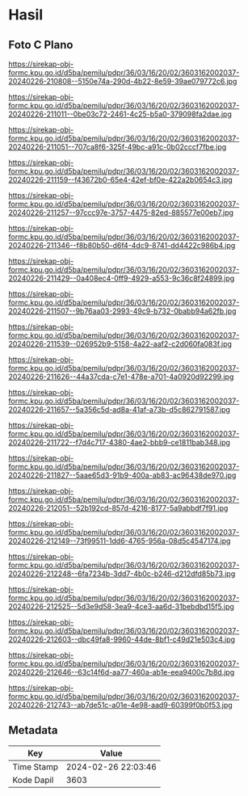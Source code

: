 # Hasil

## Foto C Plano

https://sirekap-obj-formc.kpu.go.id/d5ba/pemilu/pdpr/36/03/16/20/02/3603162002037-20240226-210808--5150e74a-290d-4b22-8e59-39ae079772c6.jpg

https://sirekap-obj-formc.kpu.go.id/d5ba/pemilu/pdpr/36/03/16/20/02/3603162002037-20240226-211011--0be03c72-2461-4c25-b5a0-379098fa2dae.jpg

https://sirekap-obj-formc.kpu.go.id/d5ba/pemilu/pdpr/36/03/16/20/02/3603162002037-20240226-211051--707ca8f6-325f-49bc-a91c-0b02cccf7fbe.jpg

https://sirekap-obj-formc.kpu.go.id/d5ba/pemilu/pdpr/36/03/16/20/02/3603162002037-20240226-211159--f43672b0-65e4-42ef-bf0e-422a2b0654c3.jpg

https://sirekap-obj-formc.kpu.go.id/d5ba/pemilu/pdpr/36/03/16/20/02/3603162002037-20240226-211257--97ccc97e-3757-4475-82ed-885577e00eb7.jpg

https://sirekap-obj-formc.kpu.go.id/d5ba/pemilu/pdpr/36/03/16/20/02/3603162002037-20240226-211346--f8b80b50-d6f4-4dc9-8741-dd4422c986b4.jpg

https://sirekap-obj-formc.kpu.go.id/d5ba/pemilu/pdpr/36/03/16/20/02/3603162002037-20240226-211429--0a408ec4-0ff9-4929-a553-9c36c8f24899.jpg

https://sirekap-obj-formc.kpu.go.id/d5ba/pemilu/pdpr/36/03/16/20/02/3603162002037-20240226-211507--9b76aa03-2993-49c9-b732-0babb94a62fb.jpg

https://sirekap-obj-formc.kpu.go.id/d5ba/pemilu/pdpr/36/03/16/20/02/3603162002037-20240226-211539--026952b9-5158-4a22-aaf2-c2d060fa083f.jpg

https://sirekap-obj-formc.kpu.go.id/d5ba/pemilu/pdpr/36/03/16/20/02/3603162002037-20240226-211626--44a37cda-c7e1-478e-a701-4a0920d92299.jpg

https://sirekap-obj-formc.kpu.go.id/d5ba/pemilu/pdpr/36/03/16/20/02/3603162002037-20240226-211657--5a356c5d-ad8a-41af-a73b-d5c862791587.jpg

https://sirekap-obj-formc.kpu.go.id/d5ba/pemilu/pdpr/36/03/16/20/02/3603162002037-20240226-211722--f7d4c717-4380-4ae2-bbb9-ce1811bab348.jpg

https://sirekap-obj-formc.kpu.go.id/d5ba/pemilu/pdpr/36/03/16/20/02/3603162002037-20240226-211827--5aae65d3-91b9-400a-ab83-ac96438de970.jpg

https://sirekap-obj-formc.kpu.go.id/d5ba/pemilu/pdpr/36/03/16/20/02/3603162002037-20240226-212051--52b192cd-857d-4216-8177-5a9abbdf7f91.jpg

https://sirekap-obj-formc.kpu.go.id/d5ba/pemilu/pdpr/36/03/16/20/02/3603162002037-20240226-212149--73f99511-1dd6-4765-956a-08d5c4547174.jpg

https://sirekap-obj-formc.kpu.go.id/d5ba/pemilu/pdpr/36/03/16/20/02/3603162002037-20240226-212248--6fa7234b-3dd7-4b0c-b246-d212dfd85b73.jpg

https://sirekap-obj-formc.kpu.go.id/d5ba/pemilu/pdpr/36/03/16/20/02/3603162002037-20240226-212525--5d3e9d58-3ea9-4ce3-aa6d-31bebdbd15f5.jpg

https://sirekap-obj-formc.kpu.go.id/d5ba/pemilu/pdpr/36/03/16/20/02/3603162002037-20240226-212603--dbc49fa8-9960-44de-8bf1-c49d21e503c4.jpg

https://sirekap-obj-formc.kpu.go.id/d5ba/pemilu/pdpr/36/03/16/20/02/3603162002037-20240226-212646--63c14f6d-aa77-460a-ab1e-eea9400c7b8d.jpg

https://sirekap-obj-formc.kpu.go.id/d5ba/pemilu/pdpr/36/03/16/20/02/3603162002037-20240226-212743--ab7de51c-a01e-4e98-aad9-60399f0b0f53.jpg


## Metadata

| Key        | Value               |
| ---------- | ------------------- |
| Time Stamp | 2024-02-26 22:03:46 |
| Kode Dapil | 3603                |



